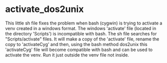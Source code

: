 # activate_dos2unix

This little sh file fixes the problem when bash (cygwin) is trying to activate a venv created in a windows format. The windows 'activate' file (located in the directory 'Scripts') is incompatible with bash. 
The sh file searches for "Scripts/activate" files. It will make a copy of the 'activate' file, rename the copy to 'activateCyg' and then, 
using the bash method dos2unix this 'activateCyg' file will become compatible with bash and can be used to activate the venv.
Run it just outside the venv file not inside.
